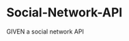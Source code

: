 # Social-Network-API
GIVEN a social network API

<!-- WHEN I enter the command to invoke the application
THEN my server is started and the Mongoose models are synced to the MongoDB database -->

<!-- WHEN I open API GET routes in Insomnia for users and thoughts
THEN the data for each of these routes is displayed in a formatted JSON -->

<!-- WHEN I test API POST, PUT, and DELETE routes in Insomnia
THEN I am able to successfully create, update, and delete users and thoughts in my database -->
<!-- 
WHEN I test API POST and DELETE routes in Insomnia
THEN I am able to successfully create and delete reactions to thoughts and add and remove friends to a user’s friend list -->